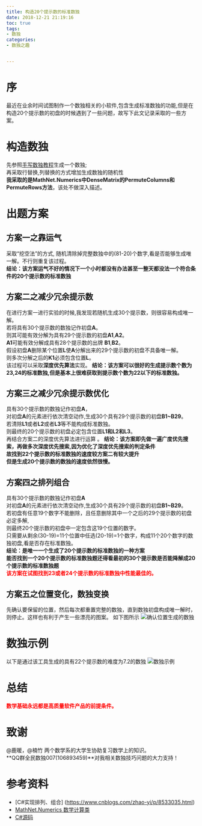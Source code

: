 ```yaml
---
title: 构造20个提示数的标准数独
date: 2018-12-21 21:19:16
toc: true
tags:
- 数独
categories:
- 数独之趣


---
```

# 序

最近在业余时间试图制作一个数独相关的小软件,包含生成标准数独的功能,但是在构造20个提示数的初盘的时候遇到了一些问题，故写下此文记录采取的一些方案。

# 构造数独
先参照[手写数独教程](https://www.60points.com/handwrite-soduku/)生成一个数独;  
再采取行替换,列替换的方式增加生成数独的随机性  
**我采取的是MathNet.Numerics中DenseMatrix的PermuteColumns和PermuteRows方法**，该处不做深入描述。

# 出题方案
## 方案一之靠运气
采取“挖空法”的方式, 随机清除掉完整数独中的(81-20)个数字,看是否能够生成唯一解。不行则重复该过程。  
**结论：该方案运气不好的情况下一个小时都没有办法甚至一整天都没法一个符合条件的20个提示数的标准数独**

## 方案二之减少冗余提示数
在进行方案一进行实验的时候,我发现若随机生成30个提示数，则很容易构成唯一解。  
若将具有30个提示数的数独记作初盘**A**。    
则其可能有效分解为具有29个提示数的初盘**A1**,**A2**。    
**A1**可能有效分解成具有28个提示数的出牌 **B1**,**B2**。  
假设初盘**A**删除某个位置**L**使**A**分解出来的29个提示数的初盘不具备唯一解。  
则多次分解之后的**K1**必须包含位置**L**。  
该过程可以采取**深度优先算法**实现。
**结论：该方案可以很好的生成提示数个数为23,24的标准数独,但是基本上很难获取到提示数个数为22以下的标准数独。**

## 方案三之减少冗余提示数优化
具有30个提示数的数独记作初盘**A**，  
对初盘**A**的元素进行依次清空动作,生成30个具有29个提示数的初盘**B1~B29**。  
若清除**L1**或者**L2**或者**L3**等不能构成标准数独。  
则最终的20个提示数的初盘必定包含位置**L1和L2和L3**。  
再结合方案二的深度优先算法进行运算  。
**结论：该方案即先做一遍广度优先搜索，再做多次深度优先搜索,因为优化了深度优先搜索的判定条件**  
**故找到22个提示数的标准数独的速度较方案二有较大提升**  
**但是生成20个提示数的数独的速度依然很慢。**  

## 方案四之排列组合
具有30个提示数的数独记作初盘**A**  
对初盘**A**的元素进行依次清空动作,生成30个具有29个提示数的初盘**B1~B29**。  
若初盘有任意19个数字不能删除，且任意删除其中一个之后的29个提示数的初盘必定多解,  
则最终20个提示数的初盘中一定包含这19个位置的数字。    
只需要从剩余(30-19)=11个位置中任选(20-19)=1个数字，构成11个20个数字的数独初盘,看是否存在标准数独。  
**结论：是唯一一个生成了20个提示数的标准数独的一种方案**  
**能否找到一个20个提示数的标准数独题还得看最初的30个提示数是否能降解成20个提示数的标准数独题**  
**<font color=#FF0000>该方案在试图找到23或者24个提示数的标准数独中性能最佳的。</font>**  

## 方案五之位置变化，数独变换
先确认要保留的位置，然后每次都重置完整的数独，直到数独初盘构成唯一解时，则停止。这样也有利于产生一些漂亮的图案。
如下图所示
![确认位置生成的数独](固定形状.png)

# 数独示例
以下是通过该工具生成的具有22个提示数的难度为7.2的数独
![数独示例](难度7.2.png)

# 总结

**<font color=#FF0000>数学基础永远都是高质量软件产品的前提条件。</font>**

# 致谢
@鹿暖，@楠竹 两个数学系的大学生协助复习数学上的知识。  
**QQ群全民数独007(106893459)**对我相关数独技巧问题的大力支持！

# 参考资料

* [C#实现排列、组合] (https://www.cnblogs.com/zhao-yi/p/8533035.html)
* [MathNet.Numerics 数学计算类](https://numerics.mathdotnet.com/)
* [C#源码](https://github.com/ddabb/soduku)
